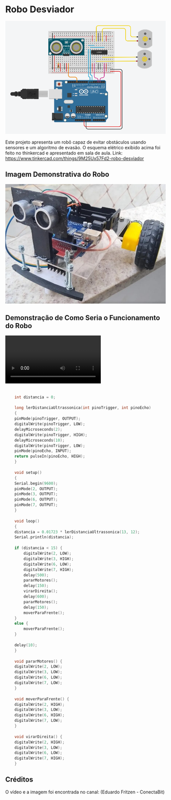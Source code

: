 # Robo Desviador

![Circuito Elétrico](print_schematic.png)

Este projeto apresenta um robô capaz de evitar obstáculos usando sensores e um algoritmo de evasão. O esquema elétrico exibido acima foi feito no thinkercad e apresentado em sala de aula.
Link: https://www.tinkercad.com/things/9M25Ux57Fd2-robo-desviador

## Imagem Demonstrativa do Robo

![Imagem Robo](https://github.com/Maarzano/arduino-robo-desviador/blob/master/Imagem-Robo.jpg)

## Demonstração de Como Seria o Funcionamento do Robo

![video do robo](https://github.com/Maarzano/arduino-robo-desviador/blob/master/V%C3%ADdeo%20Demonstrativo.mp4)

```cpp

    int distancia = 0;

    long lerDistanciaUltrassonica(int pinoTrigger, int pinoEcho)
    {
    pinMode(pinoTrigger, OUTPUT);
    digitalWrite(pinoTrigger, LOW);
    delayMicroseconds(2);
    digitalWrite(pinoTrigger, HIGH);
    delayMicroseconds(10);
    digitalWrite(pinoTrigger, LOW);
    pinMode(pinoEcho, INPUT);
    return pulseIn(pinoEcho, HIGH);
    }

    void setup()
    {
    Serial.begin(9600);
    pinMode(2, OUTPUT);
    pinMode(3, OUTPUT);
    pinMode(6, OUTPUT);
    pinMode(7, OUTPUT);
    }

    void loop()
    {
    distancia = 0.01723 * lerDistanciaUltrassonica(13, 12);
    Serial.println(distancia);
    
    if (distancia < 15) {
        digitalWrite(2, LOW);
        digitalWrite(3, HIGH);
        digitalWrite(6, LOW);
        digitalWrite(7, HIGH);
        delay(500);
        pararMotores();
        delay(150);
        virarDireita();
        delay(600);
        pararMotores();
        delay(150);
        moverParaFrente();
    } 
    else {
        moverParaFrente();
    }

    delay(10);
    }

    void pararMotores() {
    digitalWrite(2, LOW);
    digitalWrite(3, LOW);
    digitalWrite(6, LOW);
    digitalWrite(7, LOW);
    }

    void moverParaFrente() {
    digitalWrite(2, HIGH);
    digitalWrite(3, LOW);
    digitalWrite(6, HIGH);
    digitalWrite(7, LOW);
    }

    void virarDireita() {
    digitalWrite(2, HIGH);
    digitalWrite(3, LOW);
    digitalWrite(6, LOW);
    digitalWrite(7, HIGH);
    }
```

## Créditos

O vídeo e a imagem foi encontrada no canal: (Eduardo Fritzen - ConectaBit)